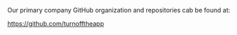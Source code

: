 Our primary company GitHub organization and repositories cab be found at:

https://github.com/turnofftheapp
